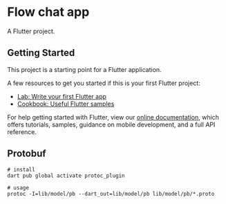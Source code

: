 # Flow chat app

A Flutter project.

## Getting Started

This project is a starting point for a Flutter application.

A few resources to get you started if this is your first Flutter project:

- [Lab: Write your first Flutter app](https://flutter.dev/docs/get-started/codelab)
- [Cookbook: Useful Flutter samples](https://flutter.dev/docs/cookbook)

For help getting started with Flutter, view our
[online documentation](https://flutter.dev/docs), which offers tutorials,
samples, guidance on mobile development, and a full API reference.

## Protobuf

```shell
# install
dart pub global activate protoc_plugin

# usage
protoc -I=lib/model/pb --dart_out=lib/model/pb lib/model/pb/*.proto
```

